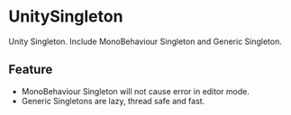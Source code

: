 # UnitySingleton
Unity Singleton. Include MonoBehaviour Singleton and Generic Singleton.

## Feature
* MonoBehaviour Singleton will not cause error in editor mode.
* Generic Singletons are lazy, thread safe and fast.
